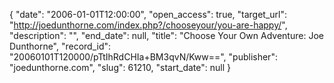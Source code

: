 {
  "date": "2006-01-01T12:00:00", 
  "open_access": true, 
  "target_url": "http://joedunthorne.com/index.php?/chooseyour/you-are-happy/", 
  "description": "", 
  "end_date": null, 
  "title": "Choose Your Own Adventure: Joe Dunthorne", 
  "record_id": "20060101T120000/pTtIhRdCHIa+BM3qvN/Kww==", 
  "publisher": "joedunthorne.com", 
  "slug": 61210, 
  "start_date": null
}

